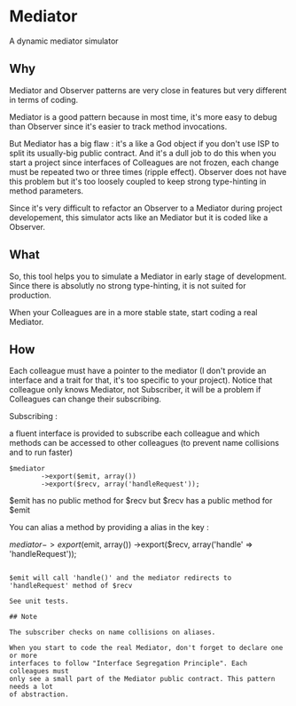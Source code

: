 # Mediator

A dynamic mediator simulator

## Why

Mediator and Observer patterns are very close in features but very different
in terms of coding.

Mediator is a good pattern because in most time, it's more easy to debug
than Observer since it's easier to track method invocations.

But Mediator has a big flaw : it's a like a God object if you don't use ISP to
split its usually-big public contract. And it's a dull job to do this when you
start a project since interfaces of Colleagues are not frozen, each change
must be repeated two or three times (ripple effect). Observer does not have
this problem but it's too loosely coupled to keep strong type-hinting in method
parameters.

Since it's very difficult to refactor an Observer to a Mediator during project 
developement, this simulator acts like an Mediator but it is coded like a Observer.

## What

So, this tool helps you to simulate a Mediator in early stage of development.
Since there is absolutly no strong type-hinting, it is not suited for production.

When your Colleagues are in a more stable state, start coding a real Mediator.

## How

Each colleague must have a pointer to the mediator (I don't provide an interface
and a trait for that, it's too specific to your project). Notice that colleague
only knows Mediator, not Subscriber, it will be a problem if Colleagues can
change their subscribing.

Subscribing :

a fluent interface is provided to subscribe each colleague and which methods
can be accessed to other colleagues (to prevent name collisions and to run faster)

```
$mediator
        ->export($emit, array())
        ->export($recv, array('handleRequest'));
```

$emit has no public method for $recv but $recv has a public method for $emit

You can alias a method by providing a alias in the key :

$mediator
        ->export($emit, array())
        ->export($recv, array('handle' => 'handleRequest'));
```

$emit will call 'handle()' and the mediator redirects to 'handleRequest' method of $recv

See unit tests.

## Note

The subscriber checks on name collisions on aliases.

When you start to code the real Mediator, don't forget to declare one or more
interfaces to follow "Interface Segregation Principle". Each colleagues must
only see a small part of the Mediator public contract. This pattern needs a lot
of abstraction.